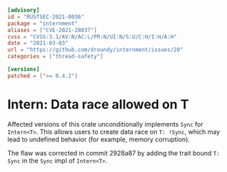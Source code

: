 ```toml
[advisory]
id = "RUSTSEC-2021-0036"
package = "internment"
aliases = ["CVE-2021-28037"]
cvss = "CVSS:3.1/AV:N/AC:L/PR:N/UI:N/S:U/C:H/I:H/A:H"
date = "2021-03-03"
url = "https://github.com/droundy/internment/issues/20"
categories = ["thread-safety"]

[versions]
patched = [">= 0.4.2"]
```

# Intern<T>: Data race allowed on T

Affected versions of this crate unconditionally implements `Sync` for `Intern<T>`.
This allows users to create data race on `T: !Sync`, which may lead to undefined behavior
(for example, memory corruption).

The flaw was corrected in commit 2928a87 by adding the trait bound `T: Sync` in the `Sync` impl of `Intern<T>`.
